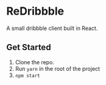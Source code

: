 # ReDribbble

A small dribbble client built in React.


## Get Started

1. Clone the repo.
2. Run `yarn` in the root of the project
3. `npm start`
